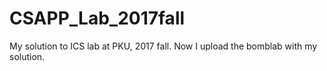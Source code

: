 # CSAPP_Lab_2017fall
My solution to ICS lab at PKU, 2017 fall.
Now I upload the bomblab with my solution.
